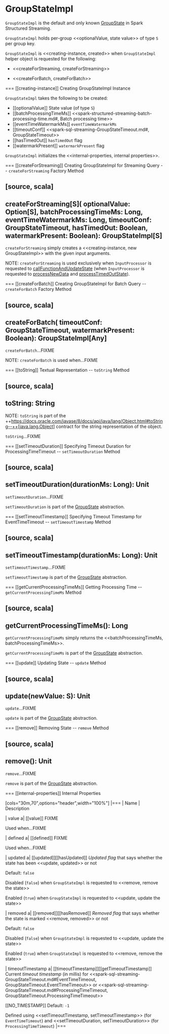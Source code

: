 # GroupStateImpl

`GroupStateImpl` is the default and only known [GroupState](GroupState.md) in Spark Structured Streaming.

`GroupStateImpl` holds per-group <<optionalValue, state value>> of type `S` per group key.

`GroupStateImpl` is <<creating-instance, created>> when `GroupStateImpl` helper object is requested for the following:

* <<createForStreaming, createForStreaming>>

* <<createForBatch, createForBatch>>

=== [[creating-instance]] Creating GroupStateImpl Instance

`GroupStateImpl` takes the following to be created:

* [[optionalValue]] State value (of type `S`)
* [[batchProcessingTimeMs]] <<spark-structured-streaming-batch-processing-time.md#, Batch processing time>>
* [[eventTimeWatermarkMs]] `eventTimeWatermarkMs`
* [[timeoutConf]] <<spark-sql-streaming-GroupStateTimeout.md#, GroupStateTimeout>>
* [[hasTimedOut]] `hasTimedOut` flag
* [[watermarkPresent]] `watermarkPresent` flag

`GroupStateImpl` initializes the <<internal-properties, internal properties>>.

=== [[createForStreaming]] Creating GroupStateImpl for Streaming Query -- `createForStreaming` Factory Method

[source, scala]
----
createForStreaming[S](
  optionalValue: Option[S],
  batchProcessingTimeMs: Long,
  eventTimeWatermarkMs: Long,
  timeoutConf: GroupStateTimeout,
  hasTimedOut: Boolean,
  watermarkPresent: Boolean): GroupStateImpl[S]
----

`createForStreaming` simply creates a <<creating-instance, new GroupStateImpl>> with the given input arguments.

NOTE: `createForStreaming` is used exclusively when `InputProcessor` is requested to [callFunctionAndUpdateState](InputProcessor.md#callFunctionAndUpdateState) (when `InputProcessor` is requested to [processNewData](InputProcessor.md#processNewData) and [processTimedOutState](InputProcessor.md#processTimedOutState)).

=== [[createForBatch]] Creating GroupStateImpl for Batch Query -- `createForBatch` Factory Method

[source, scala]
----
createForBatch(
  timeoutConf: GroupStateTimeout,
  watermarkPresent: Boolean): GroupStateImpl[Any]
----

`createForBatch`...FIXME

NOTE: `createForBatch` is used when...FIXME

=== [[toString]] Textual Representation -- `toString` Method

[source, scala]
----
toString: String
----

NOTE: `toString` is part of the ++https://docs.oracle.com/javase/8/docs/api/java/lang/Object.html#toString--++[java.lang.Object] contract for the string representation of the object.

`toString`...FIXME

=== [[setTimeoutDuration]] Specifying Timeout Duration for ProcessingTimeTimeout -- `setTimeoutDuration` Method

[source, scala]
----
setTimeoutDuration(durationMs: Long): Unit
----

`setTimeoutDuration`...FIXME

`setTimeoutDuration` is part of the [GroupState](GroupState.md#setTimeoutDuration) abstraction.

=== [[setTimeoutTimestamp]] Specifying Timeout Timestamp for EventTimeTimeout -- `setTimeoutTimestamp` Method

[source, scala]
----
setTimeoutTimestamp(durationMs: Long): Unit
----

`setTimeoutTimestamp`...FIXME

`setTimeoutTimestamp` is part of the [GroupState](GroupState.md#setTimeoutTimestamp) abstraction.

=== [[getCurrentProcessingTimeMs]] Getting Processing Time -- `getCurrentProcessingTimeMs` Method

[source, scala]
----
getCurrentProcessingTimeMs(): Long
----

`getCurrentProcessingTimeMs` simply returns the <<batchProcessingTimeMs, batchProcessingTimeMs>>.

`getCurrentProcessingTimeMs` is part of the [GroupState](GroupState.md#getCurrentProcessingTimeMs) abstraction.

=== [[update]] Updating State -- `update` Method

[source, scala]
----
update(newValue: S): Unit
----

`update`...FIXME

`update` is part of the [GroupState](GroupState.md#update) abstraction.

=== [[remove]] Removing State -- `remove` Method

[source, scala]
----
remove(): Unit
----

`remove`...FIXME

`remove` is part of the [GroupState](GroupState.md#remove) abstraction.

=== [[internal-properties]] Internal Properties

[cols="30m,70",options="header",width="100%"]
|===
| Name
| Description

| value
a| [[value]] FIXME

Used when...FIXME

| defined
a| [[defined]] FIXME

Used when...FIXME

| updated
a| [[updated]][[hasUpdated]] *Updated flag* that says whether the state has been <<update, updated>> or not

Default: `false`

Disabled (`false`) when `GroupStateImpl` is requested to <<remove, remove the state>>

Enabled (`true`) when `GroupStateImpl` is requested to <<update, update the state>>

| removed
a| [[removed]][[hasRemoved]] *Removed flag* that says whether the state is marked <<remove, removed>> or not

Default: `false`

Disabled (`false`) when `GroupStateImpl` is requested to <<update, update the state>>

Enabled (`true`) when `GroupStateImpl` is requested to <<remove, remove the state>>

| timeoutTimestamp
a| [[timeoutTimestamp]][[getTimeoutTimestamp]] Current *timeout timestamp* (in millis) for <<spark-sql-streaming-GroupStateTimeout.md#EventTimeTimeout, GroupStateTimeout.EventTimeTimeout>> or <<spark-sql-streaming-GroupStateTimeout.md#ProcessingTimeTimeout, GroupStateTimeout.ProcessingTimeTimeout>>

[[NO_TIMESTAMP]] Default: `-1`

Defined using <<setTimeoutTimestamp, setTimeoutTimestamp>> (for `EventTimeTimeout`) and <<setTimeoutDuration, setTimeoutDuration>> (for `ProcessingTimeTimeout`)
|===
